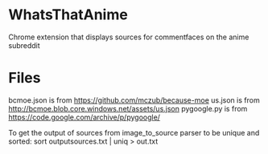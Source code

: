 # WhatsThatAnime
Chrome extension that displays sources for commentfaces on the anime subreddit

# Files
bcmoe.json is from https://github.com/mczub/because-moe
us.json is from http://bcmoe.blob.core.windows.net/assets/us.json
pygoogle.py is from https://code.google.com/archive/p/pygoogle/

To get the output of sources from image_to_source parser to be unique and sorted:
sort outputsources.txt | uniq > out.txt
